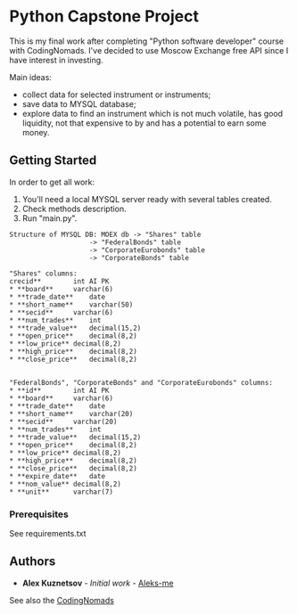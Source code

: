 # Python Capstone Project 

This is my final work after completing "Python software developer" course with CodingNomads.
I've decided to use Moscow Exchange free API since I have interest in investing.

Main ideas:
- collect data for selected instrument or instruments;
- save data to MYSQL database;
- explore data to find an instrument which is not much volatile,
  has good liquidity, not that expensive to by and has a potential
  to earn some money.


## Getting Started

In order to get all work:
1. You'll need a local MYSQL server ready with several tables created.
2. Check methods description.
3. Run "main.py".

```
Structure of MYSQL DB: MOEX db -> "Shares" table
			     	-> "FederalBonds" table
			    	-> "CorporateEurobonds" table
			     	-> "CorporateBonds" table

"Shares" columns:
crecid**		int AI PK
* **board**		varchar(6)
* **trade_date**	date
* **short_name**	varchar(50)
* **secid**		varchar(6)
* **num_trades**	int
* **trade_value**	decimal(15,2)
* **open_price**	decimal(8,2)
* **low_price**	decimal(8,2)
* **high_price**	decimal(8,2)
* **close_price**	decimal(8,2)


"FederalBonds", "CorporateBonds" and "CorporateEurobonds" columns:
* **id**		int AI PK
* **board**		varchar(6)
* **trade_date**	date
* **short_name**	varchar(20)
* **secid**		varchar(20)
* **num_trades**	int
* **trade_value**	decimal(15,2)
* **open_price**	decimal(8,2)
* **low_price**	decimal(8,2)
* **high_price**	decimal(8,2)
* **close_price**	decimal(8,2)
* **expire_date**	date
* **nom_value**	decimal(8,2)
* **unit**		varchar(7)

```


### Prerequisites

See requirements.txt


## Authors

* **Alex Kuznetsov** - *Initial work* - [ Aleks-me ](https://github.com/Aleks-me)

See also the [CodingNomads](https://codingnomads.co/)
